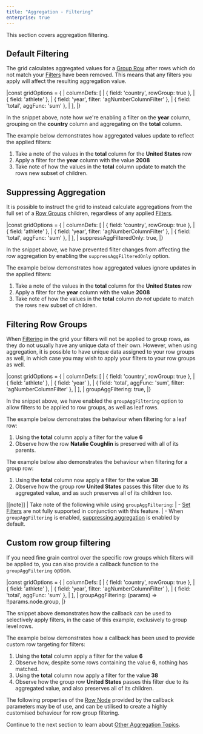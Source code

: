 ```yaml
---
title: "Aggregation - Filtering"
enterprise: true
---
```


This section covers aggregation filtering. 

## Default Filtering

The grid calculates aggregated values for a [Group Row](/grouping/) after rows which do not match your [Filters](/filtering-overview/) have been removed. This means that any filters you apply will affect the resulting aggregation value.

<snippet>
|const gridOptions = {
|  columnDefs: [
|    { field: 'country', rowGroup: true },
|    { field: 'athlete' },
|    { field: 'year', filter: 'agNumberColumnFilter' },
|    { field: 'total', aggFunc: 'sum' },
|  ],
|}
</snippet>

In the snippet above, note how we're enabling a filter on the **year** column, grouping on the **country** column and aggregating on the **total** column.

The example below demonstrates how aggregated values update to reflect the applied filters:
1. Take a note of the values in the **total** column for the **United States** row
2. Apply a filter for the **year** column with the value **2008**
3. Take note of how the values in the **total** column update to match the rows new subset of children.

<grid-example title='Aggregation and Filters' name='filters' type='generated' options='{ "enterprise": true, "modules": ["clientside", "rowgrouping", "menu"] }'></grid-example>

## Suppressing Aggregation

It is possible to instruct the grid to instead calculate aggregations from the full set of a [Row Groups](/grouping/) children, regardless of any applied [Filters](/filtering-overview/).

<snippet>
|const gridOptions = {
|  columnDefs: [
|    { field: 'country', rowGroup: true },
|    { field: 'athlete' },
|    { field: 'year', filter: 'agNumberColumnFilter' },
|    { field: 'total', aggFunc: 'sum' },
|  ],
|  suppressAggFilteredOnly: true,
|}
</snippet>

In the snippet above, we have prevented filter changes from affecting the row aggregation by enabling the `suppressAggFilteredOnly` option.

The example below demonstrates how aggregated values ignore updates in the applied filters:
1. Take a note of the values in the **total** column for the **United States** row
2. Apply a filter for the **year** column with the value **2008**
3. Take note of how the values in the **total** column *do not* update to match the rows new subset of children.

<grid-example title='Suppress Filtered Only' name='suppress-filtered-only' type='generated' options='{ "enterprise": true, "modules": ["clientside", "rowgrouping", "menu"] }'></grid-example>

## Filtering Row Groups

When [Filtering](/filtering-overview/) in the grid your filters will not be applied to group rows, as they do not usually have any unique data of their own. However, when using aggregation, it is possible to have unique data assigned to your row groups as well, in which case you may wish to apply your filters to your row groups as well.

<snippet>
|const gridOptions = {
|   columnDefs: [
|       { field: 'country', rowGroup: true },
|       { field: 'athlete' },
|       { field: 'year' },
|       { field: 'total', aggFunc: 'sum', filter: 'agNumberColumnFilter' },
|   ],
|   groupAggFiltering: true,
|}
</snippet>

In the snippet above, we have enabled the `groupAggFiltering` option to allow filters to be applied to row groups, as well as leaf rows.

The example below demonstrates the behaviour when filtering for a leaf row:
1. Using the **total** column apply a filter for the value **6**
2. Observe how the row **Natalie Coughlin** is preserved with all of its parents.

The example below also demonstrates the behaviour when filtering for a group row:
1. Using the **total** column now apply a filter for the value **38**
2. Observe how the group row **United States** passes this filter due to its aggregated value, and as such preserves all of its children too.

<grid-example title='Group and Leaf Aggregate Filtering' name='agg-filtering-all' type='generated' options='{ "enterprise": true, "modules": ["clientside", "rowgrouping", "menu"] }'></grid-example>

[[note]]
| Take note of the following while using `groupAggFiltering`:
| - [Set Filters](/filter-set/) are not fully supported in conjunction with this feature.
| - When `groupAggFiltering` is enabled, [suppressing aggregation](/aggregation-filtering/#suppressing-aggregation) is enabled by default.

## Custom row group filtering

If you need fine grain control over the specific row groups which filters will be applied to, you can also provide a callback function to the `groupAggFiltering` option.

<snippet>
|const gridOptions = {
|  columnDefs: [
|    { field: 'country', rowGroup: true },
|    { field: 'athlete' },
|    { field: 'year', filter: 'agNumberColumnFilter' },
|    { field: 'total', aggFunc: 'sum' },
|  ],
|   groupAggFiltering: (params) => !!params.node.group,
|}
</snippet>

The snippet above demonstrates how the callback can be used to selectively apply filters, in the case of this example, exclusively to group level rows.

The example below demonstrates how a callback has been used to provide custom row targeting for filters:
1. Using the **total** column apply a filter for the value **6**
2. Observe how, despite some rows containing the value **6**, nothing has matched.
3. Using the **total** column now apply a filter for the value **38**
4. Observe how the group row **United States** passes this filter due to its aggregated value, and also preserves all of its children.

<grid-example title='Group and Leaf Aggregate Filtering' name='agg-filtering-group' type='generated' options='{ "enterprise": true, "modules": ["clientside", "rowgrouping", "menu"] }'></grid-example>

The following properties of the [Row Node](/row-object/) provided by the callback parameters may be of use, and can be utilised to create a highly customised behaviour for row group filtering.

<api-documentation source='resources/reference.json' section="rowNodeAttributes"></api-documentation>

Continue to the next section to learn about [Other Aggregation Topics](/aggregation-filtering/).